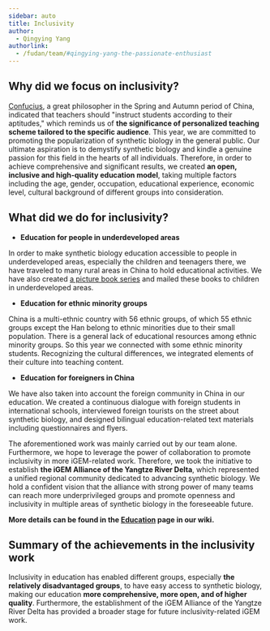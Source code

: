```yaml
---
sidebar: auto
title: Inclusivity
author:
  - Qingying Yang
authorlink:
  - /fudan/team/#qingying-yang-the-passionate-enthusiast
---
```


## Why did we focus on inclusivity?

[Confucius](https://www.britannica.com/biography/Confucius), a great philosopher in the Spring and Autumn period of China, indicated that teachers should "instruct students according to their aptitudes," which reminds us of **the significance of personalized teaching scheme tailored to the specific audience**. This year, we are committed to promoting the popularization of synthetic biology in the general public. Our ultimate aspiration is to demystify synthetic biology and kindle a genuine passion for this field in the hearts of all individuals. Therefore, in order to achieve comprehensive and significant results, we created **an open, inclusive and high-quality education model**, taking multiple factors including the age, gender, occupation, educational experience, economic level, cultural background of different groups into consideration.



## What did we do for inclusivity?

- **Education for people in underdeveloped areas**

In order to make synthetic biology education accessible to people in underdeveloped areas, especially the children and teenagers there, we have traveled to many rural areas in China to hold educational activities. We have also created [a picture book series](/education/#painting-our-genes-a-picture-book-series-for-kids) and mailed these books to children in underdeveloped areas.

- **Education for ethnic minority groups**

China is a multi-ethnic country with 56 ethnic groups, of which 55 ethnic groups except the Han belong to ethnic minorities due to their small population. There is a general lack of educational resources among ethnic minority groups. So this year we connected with some ethnic minority students. Recognizing the cultural differences, we integrated elements of their culture into teaching content.

- **Education for foreigners in China**

We have also taken into account the foreign community in China in our education. We created a continuous dialogue with foreign students in international schools, interviewed foreign tourists on the street about synthetic biology, and designed bilingual education-related text materials including questionnaires and flyers.

The aforementioned work was mainly carried out by our team alone. Furthermore, we hope to leverage the power of collaboration to promote inclusivity in more iGEM-related work. Therefore, we took the initiative to establish **the iGEM Alliance of the Yangtze River Delta**, which represented a unified regional community dedicated to advancing synthetic biology. We hold a confident vision that the alliance with strong power of many teams can reach more underprivileged groups and promote openness and inclusivity in multiple areas of synthetic biology in the foreseeable future.

**More details can be found in the [Education](/education/) page in our wiki.**



## Summary of the achievements in the inclusivity work

Inclusivity in education has enabled different groups, especially **the relatively disadvantaged groups**, to have easy access to synthetic biology, making our education **more comprehensive, more open, and of higher quality**. Furthermore, the establishment of the iGEM Alliance of the Yangtze River Delta has provided a broader stage for future inclusivity-related iGEM work.

